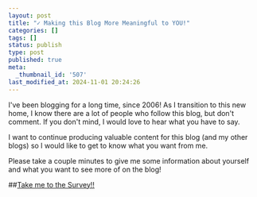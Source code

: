 ```yaml
---
layout: post
title: "✓ Making this Blog More Meaningful to YOU!"
categories: []
tags: []
status: publish
type: post
published: true
meta:
  _thumbnail_id: '507'
last_modified_at: 2024-11-01 20:24:26
---
```


I've been blogging for a long time, since 2006! As I transition to this new home, I know there are a lot of people who follow this blog, but don't comment. If you don't mind, I would love to hear what you have to say.





I want to continue producing valuable content for this blog (and my other blogs) so I would like to get to know what you want from me.





Please take a couple minutes to give me some information about yourself and what you want to see more of on the blog!


##[Take me to the Survey!!](https://docs.google.com/forms/d/1onbQ_GbnSNvAwJD2pee09kMc8Cp0TVR5n0b1aBRmtdU/viewform)

